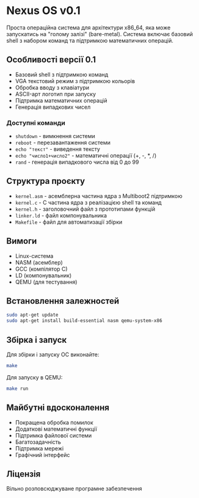 # Nexus OS v0.1

Проста операційна система для архітектури x86_64, яка може запускатись на "голому залізі" (bare-metal). Система включає базовий shell з набором команд та підтримкою математичних операцій.

## Особливості версії 0.1

- Базовий shell з підтримкою команд
- VGA текстовий режим з підтримкою кольорів
- Обробка вводу з клавіатури
- ASCII-арт логотип при запуску
- Підтримка математичних операцій
- Генерація випадкових чисел

### Доступні команди

- `shutdown` - вимкнення системи
- `reboot` - перезавантаження системи
- `echo "текст"` - виведення тексту
- `echo "число1+число2"` - математичні операції (+, -, *, /)
- `rand` - генерація випадкового числа від 0 до 99

## Структура проєкту

- `kernel.asm` - асемблерна частина ядра з Multiboot2 підтримкою
- `kernel.c` - C частина ядра з реалізацією shell та команд
- `kernel.h` - заголовочний файл з прототипами функцій
- `linker.ld` - файл компонувальника
- `Makefile` - файл для автоматизації збірки

## Вимоги

- Linux-система
- NASM (асемблер)
- GCC (компілятор C)
- LD (компонувальник)
- QEMU (для тестування)

## Встановлення залежностей

```bash
sudo apt-get update
sudo apt-get install build-essential nasm qemu-system-x86
```

## Збірка і запуск

Для збірки і запуску ОС виконайте:

```bash
make
```

Для запуску в QEMU:

```bash
make run
```

## Майбутні вдосконалення

- Покращена обробка помилок
- Додаткові математичні функції
- Підтримка файлової системи
- Багатозадачність
- Підтримка мережі
- Графічний інтерфейс

## Ліцензія

Вільно розповсюджуване програмне забезпечення